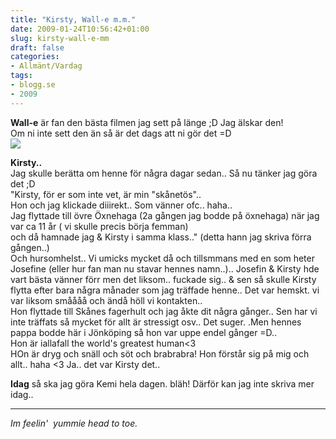 ```yaml
---
title: "Kirsty, Wall-e m.m."
date: 2009-01-24T10:56:42+01:00
slug: kirsty-wall-e-mm
draft: false
categories:
- Allmänt/Vardag
tags:
- blogg.se
- 2009
---
```

**Wall-e** är fan den bästa filmen jag sett på länge ;D Jag älskar den!  
Om ni inte sett den än så är det dags att ni gör det =D  
![](/assets/images/blogg.se/wall-e_3_27138938.jpg)  
  
  
  
**Kirsty..**  
Jag skulle berätta om henne för några dagar sedan.. Så nu tänker jag göra det ;D  
"Kirsty, för er som inte vet, är min "skånetös"..  
Hon och jag klickade diiirekt.. Som vänner ofc.. haha..  
Jag flyttade till övre Öxnehaga (2a gången jag bodde på öxnehaga) när jag var ca 11 år ( vi skulle precis börja femman)  
och då hamnade jag & Kirsty i samma klass.." (detta hann jag skriva förra gången..)  
Och hursomhelst.. Vi umicks mycket då och tillsmmans med en som heter Josefine (eller hur fan man nu stavar hennes namn..).. Josefin & Kirsty hde vart bästa vänner förr men det liksom.. fuckade sig.. & sen så skulle Kirsty flytta efter bara några månader som jag träffade henne.. Det var hemskt. vi var liksom småååå och ändå höll vi kontakten..  
Hon flyttade till Skånes fagerhult och jag åkte dit några gånger.. Sen har vi inte träffats så mycket för allt är stressigt osv.. Det suger. .Men hennes pappa bodde här i Jönköping så hon var uppe endel gånger =D..  
Hon är iallafall the world's greatest human<3  
HOn är dryg och snäll och söt och brabrabra! Hon förstår sig på mig och allt.. haha <3 Ja.. det var Kirsty det..  
  
  
**Idag** så ska jag göra Kemi hela dagen. bläh! Därför kan jag inte skriva mer idag..  
  

* * *

  

_Im feelin'  yummie head to toe._